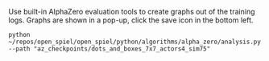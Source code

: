 Use built-in AlphaZero evaluation tools to create graphs out of the training logs.
Graphs are shown in a pop-up, click the save icon in the bottom left.

```
python ~/repos/open_spiel/open_spiel/python/algorithms/alpha_zero/analysis.py --path "az_checkpoints/dots_and_boxes_7x7_actors4_sim75"
```